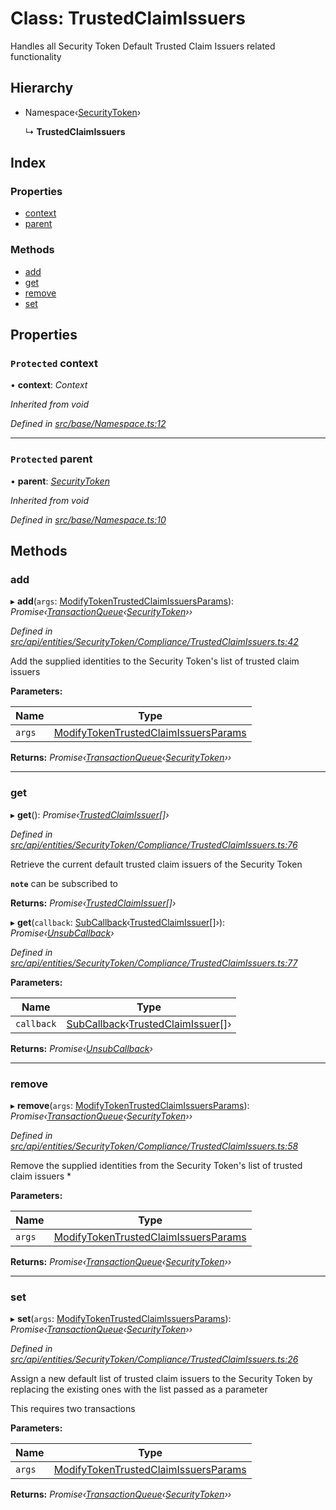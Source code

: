 # Class: TrustedClaimIssuers

Handles all Security Token Default Trusted Claim Issuers related functionality

## Hierarchy

* Namespace‹[SecurityToken](securitytoken.md)›

  ↳ **TrustedClaimIssuers**

## Index

### Properties

* [context](trustedclaimissuers.md#protected-context)
* [parent](trustedclaimissuers.md#protected-parent)

### Methods

* [add](trustedclaimissuers.md#add)
* [get](trustedclaimissuers.md#get)
* [remove](trustedclaimissuers.md#remove)
* [set](trustedclaimissuers.md#set)

## Properties

### `Protected` context

• **context**: *Context*

*Inherited from void*

*Defined in [src/base/Namespace.ts:12](https://github.com/PolymathNetwork/polymesh-sdk/blob/1d341d9/src/base/Namespace.ts#L12)*

___

### `Protected` parent

• **parent**: *[SecurityToken](securitytoken.md)*

*Inherited from void*

*Defined in [src/base/Namespace.ts:10](https://github.com/PolymathNetwork/polymesh-sdk/blob/1d341d9/src/base/Namespace.ts#L10)*

## Methods

###  add

▸ **add**(`args`: [ModifyTokenTrustedClaimIssuersParams](../interfaces/modifytokentrustedclaimissuersparams.md)): *Promise‹[TransactionQueue](transactionqueue.md)‹[SecurityToken](securitytoken.md)››*

*Defined in [src/api/entities/SecurityToken/Compliance/TrustedClaimIssuers.ts:42](https://github.com/PolymathNetwork/polymesh-sdk/blob/1d341d9/src/api/entities/SecurityToken/Compliance/TrustedClaimIssuers.ts#L42)*

Add the supplied identities to the Security Token's list of trusted claim issuers

**Parameters:**

Name | Type |
------ | ------ |
`args` | [ModifyTokenTrustedClaimIssuersParams](../interfaces/modifytokentrustedclaimissuersparams.md) |

**Returns:** *Promise‹[TransactionQueue](transactionqueue.md)‹[SecurityToken](securitytoken.md)››*

___

###  get

▸ **get**(): *Promise‹[TrustedClaimIssuer](trustedclaimissuer.md)[]›*

*Defined in [src/api/entities/SecurityToken/Compliance/TrustedClaimIssuers.ts:76](https://github.com/PolymathNetwork/polymesh-sdk/blob/1d341d9/src/api/entities/SecurityToken/Compliance/TrustedClaimIssuers.ts#L76)*

Retrieve the current default trusted claim issuers of the Security Token

**`note`** can be subscribed to

**Returns:** *Promise‹[TrustedClaimIssuer](trustedclaimissuer.md)[]›*

▸ **get**(`callback`: [SubCallback](../globals.md#subcallback)‹[TrustedClaimIssuer](trustedclaimissuer.md)[]›): *Promise‹[UnsubCallback](../globals.md#unsubcallback)›*

*Defined in [src/api/entities/SecurityToken/Compliance/TrustedClaimIssuers.ts:77](https://github.com/PolymathNetwork/polymesh-sdk/blob/1d341d9/src/api/entities/SecurityToken/Compliance/TrustedClaimIssuers.ts#L77)*

**Parameters:**

Name | Type |
------ | ------ |
`callback` | [SubCallback](../globals.md#subcallback)‹[TrustedClaimIssuer](trustedclaimissuer.md)[]› |

**Returns:** *Promise‹[UnsubCallback](../globals.md#unsubcallback)›*

___

###  remove

▸ **remove**(`args`: [ModifyTokenTrustedClaimIssuersParams](../interfaces/modifytokentrustedclaimissuersparams.md)): *Promise‹[TransactionQueue](transactionqueue.md)‹[SecurityToken](securitytoken.md)››*

*Defined in [src/api/entities/SecurityToken/Compliance/TrustedClaimIssuers.ts:58](https://github.com/PolymathNetwork/polymesh-sdk/blob/1d341d9/src/api/entities/SecurityToken/Compliance/TrustedClaimIssuers.ts#L58)*

Remove the supplied identities from the Security Token's list of trusted claim issuers   *

**Parameters:**

Name | Type |
------ | ------ |
`args` | [ModifyTokenTrustedClaimIssuersParams](../interfaces/modifytokentrustedclaimissuersparams.md) |

**Returns:** *Promise‹[TransactionQueue](transactionqueue.md)‹[SecurityToken](securitytoken.md)››*

___

###  set

▸ **set**(`args`: [ModifyTokenTrustedClaimIssuersParams](../interfaces/modifytokentrustedclaimissuersparams.md)): *Promise‹[TransactionQueue](transactionqueue.md)‹[SecurityToken](securitytoken.md)››*

*Defined in [src/api/entities/SecurityToken/Compliance/TrustedClaimIssuers.ts:26](https://github.com/PolymathNetwork/polymesh-sdk/blob/1d341d9/src/api/entities/SecurityToken/Compliance/TrustedClaimIssuers.ts#L26)*

Assign a new default list of trusted claim issuers to the Security Token by replacing the existing ones with the list passed as a parameter

This requires two transactions

**Parameters:**

Name | Type |
------ | ------ |
`args` | [ModifyTokenTrustedClaimIssuersParams](../interfaces/modifytokentrustedclaimissuersparams.md) |

**Returns:** *Promise‹[TransactionQueue](transactionqueue.md)‹[SecurityToken](securitytoken.md)››*
